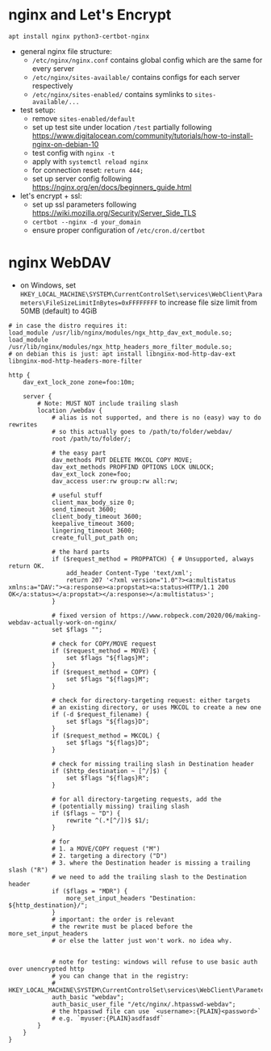 # nginx and Let's Encrypt

```
apt install nginx python3-certbot-nginx
```

* general nginx file structure:
    * `/etc/nginx/nginx.conf` contains global config which are the same for every server
    * `/etc/nginx/sites-available/` contains configs for each server respectively
    * `/etc/nginx/sites-enabled/` contains symlinks to `sites-available/...`
* test setup:
    * remove `sites-enabled/default`
    * set up test site under location `/test` partially following <https://www.digitalocean.com/community/tutorials/how-to-install-nginx-on-debian-10>
    * test config with `nginx -t`
    * apply with `systemctl reload nginx`
    * for connection reset: `return 444;`
    * set up server config following <https://nginx.org/en/docs/beginners_guide.html>
* let's encrypt + ssl:
    * set up ssl parameters following <https://wiki.mozilla.org/Security/Server_Side_TLS>
    * `certbot --nginx -d your_domain`
    * ensure proper configuration of `/etc/cron.d/certbot`


# nginx WebDAV

* on Windows, set `HKEY_LOCAL_MACHINE\SYSTEM\CurrentControlSet\services\WebClient\Parameters\FileSizeLimitInBytes=0xFFFFFFFF` to increase file size limit from 50MB (default) to 4GiB

```nginx
# in case the distro requires it:
load_module /usr/lib/nginx/modules/ngx_http_dav_ext_module.so;
load_module /usr/lib/nginx/modules/ngx_http_headers_more_filter_module.so;
# on debian this is just: apt install libnginx-mod-http-dav-ext libnginx-mod-http-headers-more-filter

http {
    dav_ext_lock_zone zone=foo:10m;

    server {
        # Note: MUST NOT include trailing slash
        location /webdav {
            # alias is not supported, and there is no (easy) way to do rewrites
            # so this actually goes to /path/to/folder/webdav/
            root /path/to/folder/;

            # the easy part
            dav_methods PUT DELETE MKCOL COPY MOVE;
            dav_ext_methods PROPFIND OPTIONS LOCK UNLOCK;
            dav_ext_lock zone=foo;
            dav_access user:rw group:rw all:rw;

            # useful stuff
            client_max_body_size 0;
            send_timeout 3600;
            client_body_timeout 3600;
            keepalive_timeout 3600;
            lingering_timeout 3600;
            create_full_put_path on;

            # the hard parts
            if ($request_method = PROPPATCH) { # Unsupported, always return OK.
                add_header Content-Type 'text/xml';
                return 207 '<?xml version="1.0"?><a:multistatus xmlns:a="DAV:"><a:response><a:propstat><a:status>HTTP/1.1 200 OK</a:status></a:propstat></a:response></a:multistatus>';
            }

            # fixed version of https://www.robpeck.com/2020/06/making-webdav-actually-work-on-nginx/
            set $flags "";

            # check for COPY/MOVE request
            if ($request_method = MOVE) {
                set $flags "${flags}M";
            }
            if ($request_method = COPY) {
                set $flags "${flags}M";
            }

            # check for directory-targeting request: either targets
            # an existing directory, or uses MKCOL to create a new one
            if (-d $request_filename) {
                set $flags "${flags}D";
            }
            if ($request_method = MKCOL) {
                set $flags "${flags}D";
            }

            # check for missing trailing slash in Destination header
            if ($http_destination ~ [^/]$) {
                set $flags "${flags}R";
            }

            # for all directory-targeting requests, add the
            # (potentially missing) trailing slash
            if ($flags ~ "D") {
                rewrite ^(.*[^/])$ $1/;
            }

            # for
            # 1. a MOVE/COPY request ("M")
            # 2. targeting a directory ("D")
            # 3. where the Destination header is missing a trailing slash ("R")
            # we need to add the trailing slash to the Destination header
            if ($flags = "MDR") {
                more_set_input_headers "Destination: ${http_destination}/";
            }
            # important: the order is relevant
            # the rewrite must be placed before the more_set_input_headers
            # or else the latter just won't work. no idea why.


            # note for testing: windows will refuse to use basic auth over unencrypted http
            # you can change that in the registry:
            # HKEY_LOCAL_MACHINE\SYSTEM\CurrentControlSet\services\WebClient\Parameters\BasicAuthLevel=2
            auth_basic "webdav";
            auth_basic_user_file "/etc/nginx/.htpasswd-webdav";
            # the htpasswd file can use `<username>:{PLAIN}<password>`
            # e.g. `myuser:{PLAIN}asdfasdf`
        }
    }
}
```
